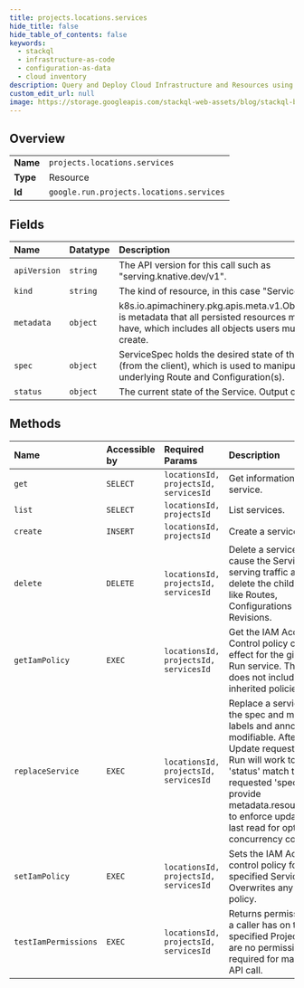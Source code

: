 ```yaml
---
title: projects.locations.services
hide_title: false
hide_table_of_contents: false
keywords:
  - stackql
  - infrastructure-as-code
  - configuration-as-data
  - cloud inventory
description: Query and Deploy Cloud Infrastructure and Resources using SQL
custom_edit_url: null
image: https://storage.googleapis.com/stackql-web-assets/blog/stackql-blog-post-featured-image.png
---
```

  
    

## Overview
<table><tbody>
<tr><td><b>Name</b></td><td><code>projects.locations.services</code></td></tr>
<tr><td><b>Type</b></td><td>Resource</td></tr>
<tr><td><b>Id</b></td><td><code>google.run.projects.locations.services</code></td></tr>
</tbody></table>

## Fields
| Name | Datatype | Description |
|:-----|:---------|:------------|
| `apiVersion` | `string` | The API version for this call such as "serving.knative.dev/v1". |
| `kind` | `string` | The kind of resource, in this case "Service". |
| `metadata` | `object` | k8s.io.apimachinery.pkg.apis.meta.v1.ObjectMeta is metadata that all persisted resources must have, which includes all objects users must create. |
| `spec` | `object` | ServiceSpec holds the desired state of the Route (from the client), which is used to manipulate the underlying Route and Configuration(s). |
| `status` | `object` | The current state of the Service. Output only. |
## Methods
| Name | Accessible by | Required Params | Description |
|:-----|:--------------|:----------------|:------------|
| `get` | `SELECT` | `locationsId, projectsId, servicesId` | Get information about a service. |
| `list` | `SELECT` | `locationsId, projectsId` | List services. |
| `create` | `INSERT` | `locationsId, projectsId` | Create a service. |
| `delete` | `DELETE` | `locationsId, projectsId, servicesId` | Delete a service. This will cause the Service to stop serving traffic and will delete the child entities like Routes, Configurations and Revisions. |
| `getIamPolicy` | `EXEC` | `locationsId, projectsId, servicesId` | Get the IAM Access Control policy currently in effect for the given Cloud Run service. This result does not include any inherited policies. |
| `replaceService` | `EXEC` | `locationsId, projectsId, servicesId` | Replace a service. Only the spec and metadata labels and annotations are modifiable. After the Update request, Cloud Run will work to make the 'status' match the requested 'spec'. May provide metadata.resourceVersion to enforce update from last read for optimistic concurrency control. |
| `setIamPolicy` | `EXEC` | `locationsId, projectsId, servicesId` | Sets the IAM Access control policy for the specified Service. Overwrites any existing policy. |
| `testIamPermissions` | `EXEC` | `locationsId, projectsId, servicesId` | Returns permissions that a caller has on the specified Project. There are no permissions required for making this API call. |
